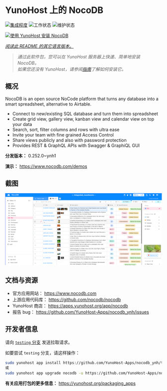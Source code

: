 <!--
注意：此 README 由 <https://github.com/YunoHost/apps/tree/master/tools/readme_generator> 自动生成
请勿手动编辑。
-->

# YunoHost 上的 NocoDB

[![集成程度](https://dash.yunohost.org/integration/nocodb.svg)](https://ci-apps.yunohost.org/ci/apps/nocodb/) ![工作状态](https://ci-apps.yunohost.org/ci/badges/nocodb.status.svg) ![维护状态](https://ci-apps.yunohost.org/ci/badges/nocodb.maintain.svg)

[![使用 YunoHost 安装 NocoDB](https://install-app.yunohost.org/install-with-yunohost.svg)](https://install-app.yunohost.org/?app=nocodb)

*[阅读此 README 的其它语言版本。](./ALL_README.md)*

> *通过此软件包，您可以在 YunoHost 服务器上快速、简单地安装 NocoDB。*  
> *如果您还没有 YunoHost，请参阅[指南](https://yunohost.org/install)了解如何安装它。*

## 概况

NocoDB is an open source NoCode platform that turns any database into a smart spreadsheet, alternative to Airtable.

* Connect to new/existing SQL database and turn them into spreadsheet
* Create grid view, gallery view, kanban view and calendar view on top your data
* Search, sort, filter columns and rows with ultra ease
* Invite your team with fine grained Access Control
* Share views publicly and also with password protection
* Provides REST & GraphQL APIs with Swagger & GraphiQL GUI


**分发版本：** 0.252.0~ynh1

**演示：** <https://www.nocodb.com/demos>

## 截图

![NocoDB 的截图](./doc/screenshots/screenshot.png)

## 文档与资源

- 官方应用网站： <https://www.nocodb.com>
- 上游应用代码库： <https://github.com/nocodb/nocodb>
- YunoHost 商店： <https://apps.yunohost.org/app/nocodb>
- 报告 bug： <https://github.com/YunoHost-Apps/nocodb_ynh/issues>

## 开发者信息

请向 [`testing` 分支](https://github.com/YunoHost-Apps/nocodb_ynh/tree/testing) 发送拉取请求。

如要尝试 `testing` 分支，请这样操作：

```bash
sudo yunohost app install https://github.com/YunoHost-Apps/nocodb_ynh/tree/testing --debug
或
sudo yunohost app upgrade nocodb -u https://github.com/YunoHost-Apps/nocodb_ynh/tree/testing --debug
```

**有关应用打包的更多信息：** <https://yunohost.org/packaging_apps>
